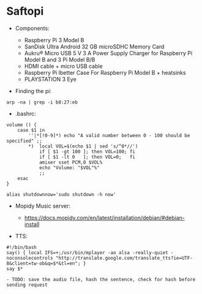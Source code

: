 # Saftopi

- Components:
    - Raspberry Pi 3 Model B
    - SanDisk Ultra Android 32 GB microSDHC Memory Card
    - Aukru® Micro USB 5 V 3 A Power Supply Charger for Raspberry Pi Model B and 3 Pi Model B/B
    - HDMI cable + micro USB cable
    - Raspberry Pi Ibetter Case For Raspberry Pi Model B + heatsinks 
    - PLAYSTATION 3 Eye
        
- Finding the pi:
```{bash}
arp -na | grep -i b8:27:eb
```
- .bashrc:

```{bash}
volume () {
    case $1 in
        ''|*[!0-9]*) echo "A valid number between 0 - 100 should be specified" ;;
        *)  local VOL=$(echo $1 | sed 's/^0*//')
            if [ $1 -gt 100 ]; then VOL=100; fi
            if [ $1 -lt 0   ]; then VOL=0;   fi
            amixer sset PCM,0 $VOL%
            echo "Volume: "$VOL"%"
            ;;
    esac
}

alias shutdownnow='sudo shutdown -h now'
```

- Mopidy Music server:
  - https://docs.mopidy.com/en/latest/installation/debian/#debian-install

- TTS:
```{bash}
#!/bin/bash
say() { local IFS=+;/usr/bin/mplayer -ao alsa -really-quiet -noconsolecontrols "http://translate.google.com/translate_tts?ie=UTF-8&client=tw-ob&q=$*&tl=en"; }
say $*
```
    - TODO: save the audio file, hash the sentence, check for hash before sending request
